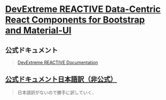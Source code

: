 # [DevExtreme REACTIVE Data-Centric React Components for Bootstrap and Material-UI](https://devexpress.github.io/devextreme-reactive/)

## 公式ドキュメント

> [DevExtreme REACTIVE Documentation](https://devexpress.github.io/devextreme-reactive/docs/)

## [公式ドキュメント日本語訳（非公式）](./docs/README.md)

> 日本語訳がないので勝手に訳していく．
